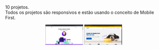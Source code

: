 10 projetos. <br>
Todos os projetos são responsivos e estão usando o conceito de Mobile First.

<div align="center">

<a href="https://hirook4.github.io/10projetos/portfolio/index.html" target="_blank"><img src="prints/print01.png" width="24%"></a>
<a href="https://hirook4.github.io/10projetos/landing-page/index.html" target="_blank"><img src="prints/print02.png" width="24%"></a>

</div>
